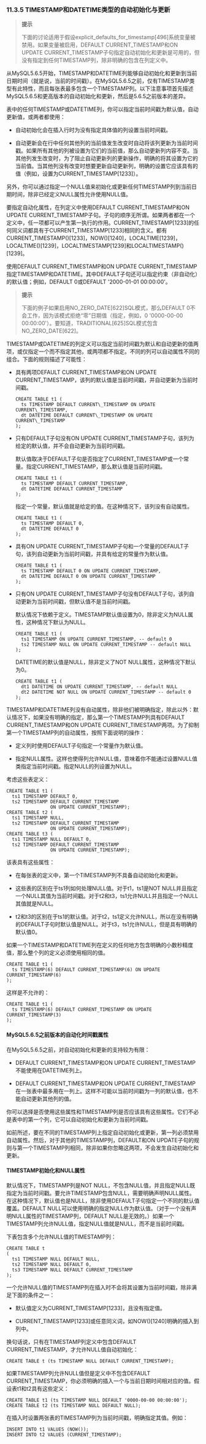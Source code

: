 ### 11.3.5 TIMESTAMP和DATETIME类型的自动初始化与更新

> **提示**
> 
> 下面的讨论适用于假设explicit\_defaults\_for\_timestamp[496]系统变量被禁用。如果变量被启用，DEFAULT CURRENT\_TIMESTAMP和ON UPDATE CURRENT\_TIMESTAMP子句指定自动初始化和更新是可用的，但没有指定到任何TIMESTAMP列，除非明确的包含在列定义中。

从MySQL5.6.5开始，TIMESTAMP和DATETIME列能够自动初始化和更新到当前日期时间（就是说，当前的时间戳）。在MySQL5.6.5之前，仅有TIMESTAMP类型有此特性，而且每张表最多包含一个TIMESTAMP列。以下注意事项首先描述MySQL5.6.5和更高版本的自动初始化和更新，然后是5.6.5之前版本的差异。

表中的任何TIMESTAMP或DATETIME列，你可以指定当前时间戳为默认值，自动更新值，或两者都使用：

* 自动初始化会在插入行时为没有指定具体值的列设置当前时间戳。

* 自动更新会在行中任何其他列的当前值发生改变时自动将该列更新为当前时间戳。如果所有其他的列被设置为它们的当前值，那么自动更新列内容不变。当其他列发生改变时，为了阻止自动更新列的更新操作，明确的将其设置为它的当前值。当其他列没有改变时想要更新自动更新列，明确的设置它应该具有的值（例如，设置为CURRENT\_TIMESTAMP[1233]）。

另外，你可以通过指定一个NULL值来初始化或更新任何TIMESTAMP列到当前日期时间，除非已经定义NULL属性允许使用NULL值。

要指定自动化属性，在列定义中使用DEFAULT CURRENT\_TIMESTAMP和ON UPDATE CURRENT\_TIMESTAMP子句。子句的顺序无所谓。如果两者都在一个定义中，任一项都可以产生第一执行的作用。CURRENT\_TIMESTAMP[1233]的任何同义词都具有于CURRENT\_TIMESTAMP[1233]相同的含义。都有CURRENT\_TIMESTAMP()[1233]，NOW()[1240]，LOCALTIME[1239]，LOCALTIME()[1239]，LOCALTIMESTAMP[1239]和LOCALTIMESTAMP()[1239]。

使用DEFAULT CURRENT\_TIMESTAMP和ON UPDATE CURRENT\_TIMESTAMP指定TIMESTAMP和DATETIME。其中DEFAULT子句还可以指定约束（非自动化）的默认值；例如，DEFAULT 0或DEFAULT '2000-01-01 00:00:00'。

> **提示**
> 
> 下面的例子如果启用NO\_ZERO\_DATE[622]SQL模式，那么DEFAULT 0不会工作，因为该模式拒绝“零”日期值（指定，例如，0 '0000-00-00 00:00:00'）。要知道，TRADITIONAL[625]SQL模式包含NO_ZERO_DATE[622]。

TIMESTAMP或DATETIME的列定义可以指定当前时间戳为默认和自动更新的值两项，或仅指定一个而不指定其他，或两项都不指定。不同的列可以自动属性不同的组合。下面的规则描述了可能性：

* 具有两项DEFAULT CURRENT\_TIMESTAMP和ON UPDATE CURRENT\_TIMESTAMP，该列的默认值是当前时间戳，并自动更新为当前时间戳。

    ```
    CREATE TABLE t1 (
      ts TIMESTAMP DEFAULT CURRENT\_TIMESTAMP ON UPDATE CURRENT\_TIMESTAMP,
      dt DATETIME DEFAULT CURRENT\_TIMESTAMP ON UPDATE CURRENT\_TIMESTAMP
    );
    ```
* 只有DEFAULT子句没有ON UPDATE CURRENT\_TIMESTAMP子句，该列为给定的默认值，并不会自动更新为当前时间戳。

    默认值取决于DEFAULT子句是否指定了CURRENT\_TIMESTAMP或一个常量。指定CURRENT\_TIMESTAMP，那么默认值是当前时间戳。

    ```
    CREATE TABLE t1 (
      ts TIMESTAMP DEFAULT CURRENT_TIMESTAMP,
      dt DATETIME DEFAULT CURRENT_TIMESTAMP
    );
    ```

    指定一个常量，默认值就是给定的值。在这种情况下，该列没有自动属性。

    ```
    CREATE TABLE t1 (
      ts TIMESTAMP DEFAULT 0,
      dt DATETIME DEFAULT 0
    );
    ```

* 具有ON UPDATE CURRENT\_TIMESTAMP子句和一个常量的DEFAULT子句，该列自动更新为当前时间戳，并具有给定的常量作为默认值。

    ```
    CREATE TABLE t1 (
      ts TIMESTAMP DEFAULT 0 ON UPDATE CURRENT_TIMESTAMP,
      dt DATETIME DEFAULT 0 ON UPDATE CURRENT_TIMESTAMP
    );
    ```

* 只有ON UPDATE CURRENT\_TIMESTAMP子句没有DEFAULT子句，该列自动更新为当前时间戳，但默认值不是当前时间戳。

    默认情况下依赖于定义。TIMESTAMP默认值设置为0，除非定义为NULL属性，这种情况下默认为NULL。

    ```
    CREATE TABLE t1 (
      ts1 TIMESTAMP ON UPDATE CURRENT_TIMESTAMP, -- default 0
      ts2 TIMESTAMP NULL ON UPDATE CURRENT_TIMESTAMP -- default NULL
    );
    ```

    DATETIME的默认值是NULL，除非定义了NOT NULL属性，这种情况下默认为0。

    ```
    CREATE TABLE t1 (
      dt1 DATETIME ON UPDATE CURRENT_TIMESTAMP, -- default NULL
      dt2 DATETIME NOT NULL ON UPDATE CURRENT_TIMESTAMP -- default 0
    );
    ```

TIMESTAMP和DATETIME列没有自动属性，除非他们被明确指定，除此以外：默认情况下，如果没有明确的指定，那么第一个TIMESTAMP列具有DEFAULT CURRENT\_TIMESTAMP和ON UPDATE CURRENT\_TIMESTAMP两项。为了抑制第一个TIMESTAMP列的自动属性，按照下面说明的操作：

* 定义列时使用DEFAULT子句指定一个常量作为默认值。

* 指定NULL属性。这样也使得列允许NULL值，意味着你不能通过设置NULL值类指定当前时间戳。指定NULL的列设置为NULL。

考虑这些表定义：

```
CREATE TABLE t1 (
  ts1 TIMESTAMP DEFAULT 0,
  ts2 TIMESTAMP DEFAULT CURRENT_TIMESTAMP
                ON UPDATE CURRENT_TIMESTAMP);
CREATE TABLE t2 (
  ts1 TIMESTAMP NULL,
  ts2 TIMESTAMP DEFAULT CURRENT_TIMESTAMP
                ON UPDATE CURRENT_TIMESTAMP);
CREATE TABLE t3 (
  ts1 TIMESTAMP NULL DEFAULT 0,
  ts2 TIMESTAMP DEFAULT CURRENT_TIMESTAMP
                ON UPDATE CURRENT_TIMESTAMP);
```

该表具有这些属性：

* 在每张表的定义中，第一个TIMESTAMP列不具备自动初始化和更新。

* 这些表的区别在于ts1列如何处理NULL值。对于t1，ts1是NOT NULL并且指定一个NULL其值为当前时间戳。对于t2和t3，ts1允许NULL并且指定一个NULL其值就是NULL。

* t2和t3的区别在于ts1的默认值。对于t2，ts1定义允许NULL，所以在没有明确的DEFAULT子句时默认值是NULL。对于t3，ts1允许NULL，但是具有明确的默认值0。

如果一个TIMESTAMP和DATETIME列在定义的任何地方包含明确的小数秒精度值，那么整个列的定义必须使用相同的值。

```
CREATE TABLE t1 (
  ts TIMESTAMP(6) DEFAULT CURRENT_TIMESTAMP(6) ON UPDATE CURRENT_TIMESTAMP(6)
);
```

这样是不允许的：

```
CREATE TABLE t1 (
  ts TIMESTAMP(6) DEFAULT CURRENT_TIMESTAMP ON UPDATE CURRENT_TIMESTAMP(3)
);
```

#### MySQL5.6.5之前版本的自动化时间戳属性

在MySQL5.6.5之前，对自动初始化和更新的支持较为有限：

* DEFAULT CURRENT\_TIMESTAMP和ON UPDATE CURRENT\_TIMESTAMP不能使用在DATETIME列上。

* DEFAULT CURRENT\_TIMESTAMP和ON UPDATE CURRENT\_TIMESTAMP在一张表中最多用在一列上。这样不可能以当前时间戳为一列的默认值，也不能自动更新其他列的值。

你可以选择是否使用这些属性和TIMESTAMP列是否应该具有这些属性。它们不必是表中的第一个列，它可以自动初始化和更新为当前时间戳。

如前所述，要在不同的TIMESTAMP列上指定自动初始化或更新，第一列必须禁用自动属性。然后，对于其他的TIMESTAMP列，DEFAULT和ON UPDATE子句的规则与第一个TIMESTAMP列相同，除非如果你忽略这两项，不会发生自动初始化和更新。

#### TIMESTAMP初始化和NULL属性

默认情况下，TIMESTAMP列是NOT NULL，不包含NULL值，并且指定NULL既指定为当前时间戳。要允许TIMESTAMP包含NULL，需要明确声明NULL属性。在这种情况下，默认值也是NULL，除非使用DEFAULT子句指定一个不同的默认值覆盖。DEFAULT NULL可以使用明确的指定NULL作为默认值。（对于一个没有声明NULL属性的TIMESTAMP列，DEFAULT NULL是无效的。）如果一个TIMESTAMP列允许NULL值，指定NULL值就是NULL，而不是当前时间戳。

下表包含多个允许NULL值的TIMESTAMP列：

```
CREATE TABLE t
(
  ts1 TIMESTAMP NULL DEFAULT NULL,
  ts2 TIMESTAMP NULL DEFAULT 0,
  ts3 TIMESTAMP NULL DEFAULT CURRENT_TIMESTAMP
);
```

一个允许NULL值的TIMESTAMP列在插入时不会将其设置为当前时间戳，除非满足下面的条件之一：

* 默认值定义为CURRENT\_TIMESTAMP[1233]，且没有指定值。

* CURRENT\_TIMESTAMP[1233]或任意同义词，如NOW()[1240]明确的插入到列中。

换句话说，只有在TIMESTAMP列定义中包含DEFAULT CURRENT\_TIMESTAMP，才允许NULL值自动初始化：

```
CREATE TABLE t (ts TIMESTAMP NULL DEFAULT CURRENT_TIMESTAMP);
```

如果TIMESTAMP列允许NULL值但是定义中不包含DEFAULT CURRENT\_TIMESTAMP，你必须明确的插入一个与当前日期时间相对应的值。假设表t1和t2具有这些定义：

```
CREATE TABLE t1 (ts TIMESTAMP NULL DEFAULT '0000-00-00 00:00:00');
CREATE TABLE t2 (ts TIMESTAMP NULL DEFAULT NULL);
```

在插入时设置两张表的TIMESTAMP列为当前时间戳，明确指定其值。例如：

```
INSERT INTO t1 VALUES (NOW());
INSERT INTO t2 VALUES (CURRENT_TIMESTAMP);
```

